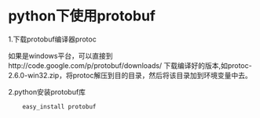 python下使用protobuf
====
1.下载protobuf编译器protoc<br/>
<p>如果是windows平台，可以直接到http://code.google.com/p/protobuf/downloads/ 下载编译好的版本,如protoc-2.6.0-win32.zip，将protoc解压到目的目录，然后将该目录加到环境变量中去。</p>

2.python安装protobuf库
```Bash
    easy_install protobuf
```

